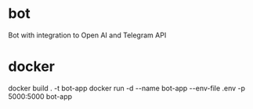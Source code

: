 # bot 
Bot with integration to Open AI and Telegram API

# docker
docker build . -t bot-app 
docker run -d --name bot-app --env-file .env -p 5000:5000 bot-app
